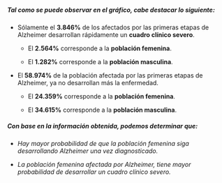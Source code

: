 ##### Tal como se puede observar en el gráfico, cabe destacar lo siguiente:

* Sólamente el **3.846%** de los afectados por las primeras etapas de Alzheimer desarrollan rápidamente un **cuadro clínico severo**.

    * El **2.564%** corresponde a la **población femenina**.
    
    * El **1.282%** corresponde a la **población masculina**.
    
* El **58.974%** de la población afectada por las primeras etapas de Alzheimer, ya no desarrollan más la enfermedad.

    * El **24.359%** corresponde a la **población femenina**.
    
    * El **34.615%** corresponde a la **población masculina**.
    
##### Con base en la información obtenida, podemos determinar que:
* _Hay mayor probabilidad de que la población femenina siga desarrollando Alzheimer una vez diagnosticado._

* _La población femenina afectada por Alzheimer, tiene mayor probabilidad de desarrollar un cuadro clínico severo._